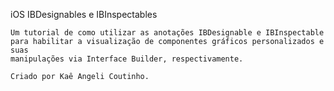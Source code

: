 iOS IBDesignables e IBInspectables

    Um tutorial de como utilizar as anotações IBDesignable e IBInspectable
    para habilitar a visualização de componentes gráficos personalizados e suas
    manipulações via Interface Builder, respectivamente.

    Criado por Kaê Angeli Coutinho.